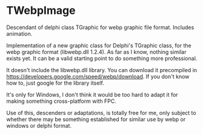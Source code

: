 # TWebpImage
Descendant of delphi class TGraphic for webp graphic file format. Includes animation.

Implementation of a new graphic class for Delphi's TGraphic class, for the webp graphic format (libwebp.dll 1.2.4). As far as I know, nothing similar exists yet. It can be a valid starting point to do something more professional.

It doesn't include the libwebp.dll library. You can download it precompiled in https://developers.google.com/speed/webp/download. If you don't know how to, just google for the library itself.

It's only for Windows, I don't think it would be too hard to adapt it for making something cross-platform with FPC.

Use of this, descenders or adaptations, is totally free for me, only subject to whether there may be something established for similar use by webp or windows or delphi format.
